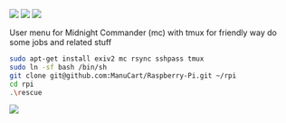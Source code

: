 [![](https://img.shields.io/badge/rpi-raspberry_pi-c51a4a.svg?style=for-the-badge)](https://www.raspberrypi.org/downloads/raspbian/)
[![](https://img.shields.io/badge/mc-midnight_commander-blue.svg?style=for-the-badge)](https://github.com/MidnightCommander/mc)
[![](https://img.shields.io/badge/tm-tmux-green.svg?style=for-the-badge)](https://github.com/tmux/tmux)

User menu for Midnight Commander (mc) with tmux for friendly way do some jobs and related stuff

```bash
sudo apt-get install exiv2 mc rsync sshpass tmux
sudo ln -sf bash /bin/sh
git clone git@github.com:ManuCart/Raspberry-Pi.git ~/rpi
cd rpi
.\rescue
```

[![](https://img.shields.io/badge/(c)_2014--2018-MIT-yellow.svg?style=for-the-badge)](https://opensource.org/licenses/MIT)

